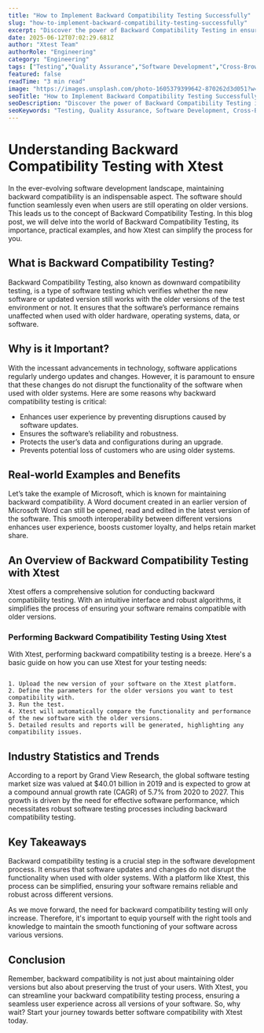 ```yaml
---
title: "How to Implement Backward Compatibility Testing Successfully"
slug: "how-to-implement-backward-compatibility-testing-successfully"
excerpt: "Discover the power of Backward Compatibility Testing in ensuring seamless user experience across different product versions. Dive deep into understanding its importance, the steps involved, and how it can be a game-changer in your development process, avoiding customer dissatisfaction and saving you time and resources."
date: 2025-06-12T07:02:29.681Z
author: "Xtest Team"
authorRole: "Engineering"
category: "Engineering"
tags: ["Testing","Quality Assurance","Software Development","Cross-Browser","Compatibility"]
featured: false
readTime: "3 min read"
image: "https://images.unsplash.com/photo-1605379399642-870262d3d051?w=1200&h=600&fit=crop"
seoTitle: "How to Implement Backward Compatibility Testing Successfully"
seoDescription: "Discover the power of Backward Compatibility Testing in ensuring seamless user experience across different product versions. Dive deep into understanding its importance, the steps involved, and how it can be a game-changer in your development process, avoiding customer dissatisfaction and saving you time and resources."
seoKeywords: "Testing, Quality Assurance, Software Development, Cross-Browser, Compatibility"
---
```


# Understanding Backward Compatibility Testing with Xtest

In the ever-evolving software development landscape, maintaining backward compatibility is an indispensable aspect. The software should function seamlessly even when users are still operating on older versions. This leads us to the concept of Backward Compatibility Testing. In this blog post, we will delve into the world of Backward Compatibility Testing, its importance, practical examples, and how Xtest can simplify the process for you.

## What is Backward Compatibility Testing?

Backward Compatibility Testing, also known as downward compatibility testing, is a type of software testing which verifies whether the new software or updated version still works with the older versions of the test environment or not. It ensures that the software’s performance remains unaffected when used with older hardware, operating systems, data, or software.

## Why is it Important?

With the incessant advancements in technology, software applications regularly undergo updates and changes. However, it is paramount to ensure that these changes do not disrupt the functionality of the software when used with older systems. Here are some reasons why backward compatibility testing is critical:

*   Enhances user experience by preventing disruptions caused by software updates.
*   Ensures the software’s reliability and robustness.
*   Protects the user’s data and configurations during an upgrade.
*   Prevents potential loss of customers who are using older systems.

## Real-world Examples and Benefits

Let’s take the example of Microsoft, which is known for maintaining backward compatibility. A Word document created in an earlier version of Microsoft Word can still be opened, read and edited in the latest version of the software. This smooth interoperability between different versions enhances user experience, boosts customer loyalty, and helps retain market share.

## An Overview of Backward Compatibility Testing with Xtest

Xtest offers a comprehensive solution for conducting backward compatibility testing. With an intuitive interface and robust algorithms, it simplifies the process of ensuring your software remains compatible with older versions.

### Performing Backward Compatibility Testing Using Xtest

With Xtest, performing backward compatibility testing is a breeze. Here's a basic guide on how you can use Xtest for your testing needs:

```

1. Upload the new version of your software on the Xtest platform.
2. Define the parameters for the older versions you want to test compatibility with.
3. Run the test.
4. Xtest will automatically compare the functionality and performance of the new software with the older versions.
5. Detailed results and reports will be generated, highlighting any compatibility issues.
```

## Industry Statistics and Trends

According to a report by Grand View Research, the global software testing market size was valued at $40.01 billion in 2019 and is expected to grow at a compound annual growth rate (CAGR) of 5.7% from 2020 to 2027. This growth is driven by the need for effective software performance, which necessitates robust software testing processes including backward compatibility testing.

## Key Takeaways

Backward compatibility testing is a crucial step in the software development process. It ensures that software updates and changes do not disrupt the functionality when used with older systems. With a platform like Xtest, this process can be simplified, ensuring your software remains reliable and robust across different versions.

As we move forward, the need for backward compatibility testing will only increase. Therefore, it's important to equip yourself with the right tools and knowledge to maintain the smooth functioning of your software across various versions.

## Conclusion

Remember, backward compatibility is not just about maintaining older versions but also about preserving the trust of your users. With Xtest, you can streamline your backward compatibility testing process, ensuring a seamless user experience across all versions of your software. So, why wait? Start your journey towards better software compatibility with Xtest today.
